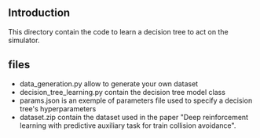 ## Introduction
This directory contain the code to learn a decision tree to act on the simulator.

## files
- data_generation.py allow to generate your own dataset
- decision_tree_learning.py contain the decision tree model class
- params.json is an exemple of parameters file used to specify a decision tree's hyperparameters
- dataset.zip contain the dataset used in the paper "Deep reinforcement learning with predictive auxiliary task for train collision avoidance".
